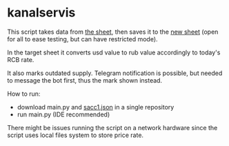 # kanalservis
This script takes data from [the sheet](https://docs.google.com/spreadsheets/d/1f-qZEX1k_3nj5cahOzntYAnvO4ignbyesVO7yuBdv_g/edit#gid=0), then saves it to the [new sheet](https://docs.google.com/spreadsheets/d/1f-qZEX1k_3nj5cahOzntYAnvO4ignbyesVO7yuBdv_g/edit#gid=0) (open for all to ease testing, but can have restricted mode).

In the target sheet it converts usd value to rub value accordingly to today's RCB rate.

It also marks outdated supply. Telegram notification is possible, but needed to message the bot first, thus the mark shown instead. 

How to run:
- download main.py and [sacc1.json](https://drive.google.com/file/d/1XBN1CsCpbr_dttv7gm6eTVEVivibq2jd/view?usp=drivesdk) in a single repository 
- run main.py (IDE recommended) 

There might be issues running the script on a network hardware since the script uses local files system to store price rate.
